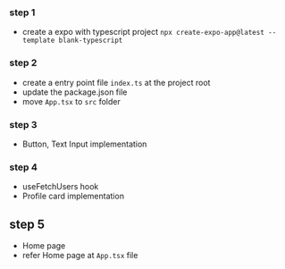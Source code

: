 ### step 1

- create a expo with typescript project `npx create-expo-app@latest --template blank-typescript`

### step 2

- create a entry point file `index.ts` at the project root
- update the package.json file
- move `App.tsx` to `src` folder

### step 3

- Button, Text Input implementation

### step 4

- useFetchUsers hook
- Profile card implementation

## step 5

- Home page
- refer Home page at `App.tsx` file